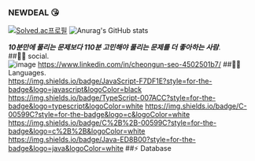 ### NEWDEAL :kissing_heart:

[![Solved.ac프로필](http://mazassumnida.wtf/api/v2/generate_badge?boj=newdeal)](https://solved.ac/newdeal)
![Anurag's GitHub stats](https://github-readme-stats.vercel.app/api?username=newdeal123&show_icons=true&theme=radical)

***10분만에 풀리는 문제보다  110분 고민해야 풀리는 문제를 더 좋아하는 사람***.  
##👨👩 social.  
![image](https://img.shields.io/badge/LinkedIn-0077B5?style=for-the-badge&logo=linkedin&logoColor=white) https://www.linkedin.com/in/cheongun-seo-4502501b7/
##👩‍💻 Languages.  
https://img.shields.io/badge/JavaScript-F7DF1E?style=for-the-badge&logo=javascript&logoColor=black 
https://img.shields.io/badge/TypeScript-007ACC?style=for-the-badge&logo=typescript&logoColor=white
https://img.shields.io/badge/C-00599C?style=for-the-badge&logo=c&logoColor=white
https://img.shields.io/badge/C%2B%2B-00599C?style=for-the-badge&logo=c%2B%2B&logoColor=white
https://img.shields.io/badge/Java-ED8B00?style=for-the-badge&logo=java&logoColor=white
##⚡ Database
